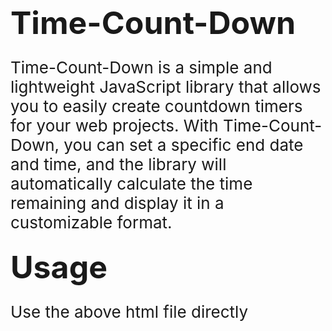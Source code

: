 <strong><span style="font-size:50px"> Time-Count-Down</span></strong>

<p style="font-size:26px">Time-Count-Down is a simple and lightweight JavaScript library that allows you to easily create countdown timers for your web projects. With Time-Count-Down, you can set a specific end date and time, and the library will automatically calculate the time remaining and display it in a customizable format.<p/>

<strong><strong style="font-size:50px"> Usage</strong></strong>

<p style="font-size:26px"> Use the above html file directly </p>
